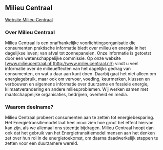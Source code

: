 ## Milieu Centraal

[Website Milieu Centraal](http://www.milieucentraal.nl/)

### Over Milieu Centraal
Milieu Centraal is een onafhankelijke voorlichtingsorganisatie die consumenten praktische informatie biedt over milieu en energie in het dagelijkse leven; van afval tot zonnepanelen. Onze informatie is getoetst door een wetenschappelijke commissie. Op onze website [www.milieucentraal.nl](http://www.milieucentraal.nl/) vindt u veel informatie over de milieueffecten van het dagelijks gedrag van consumenten, en wat u daar aan kunt doen. Daarbij gaat het niet alleen om energiegebruik, maar ook om vervoer, voeding, keurmerken, klussen en verbouwen en algemene informatie over duurzame en fossiele energie, klimaatverandering en andere milieuproblemen. Wij werken samen met maatschappelijke organisaties, bedrijven, overheid en media.

### Waarom deelname?
Milieu Centraal probeert consumenten aan te zetten tot energiebesparing. Het Energietransitiemodel laat heel mooi zien hoe groot het effect hiervan kan zijn, als we allemaal ons steentje bijdragen. Milieu Centraal hoopt dan ook dat het gebruik van het Energietransitiemodel mensen aan het denken zet over hun rol in de energietoekomst, om daarna daadwerkelijk stappen te zetten voor een duurzamere wereld.